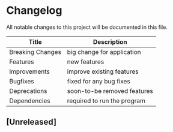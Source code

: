 # Changelog

All notable changes to this project will be documented in this file.

| Title            | Description                 |
|------------------|-----------------------------|
| Breaking Changes | big change for application  |
| Features         | new features                |
| Improvements     | improve existing features   |
| Bugfixes         | fixed for any bug fixes     |
| Deprecations     | soon-to-be removed features |
| Dependencies     | required to run the program |

## [Unreleased]
